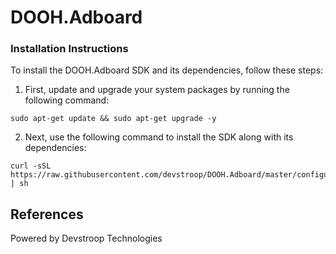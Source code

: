 # DOOH.Adboard

### Installation Instructions

To install the DOOH.Adboard SDK and its dependencies, follow these steps:

1. First, update and upgrade your system packages by running the following command:
```
sudo apt-get update && sudo apt-get upgrade -y
```

2. Next, use the following command to install the SDK along with its dependencies:
```
curl -sSL https://raw.githubusercontent.com/devstroop/DOOH.Adboard/master/configure.sh | sh
```
## References
Powered by Devstroop Technologies